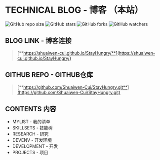 # TECHNICAL BLOG - 博客 （本站）
![GitHub repo size](https://img.shields.io/github/repo-size/Shuaiwen-Cui/StayHungry)
![GitHub stars](https://img.shields.io/github/stars/Shuaiwen-Cui/StayHungry?style=social)
![GitHub forks](https://img.shields.io/github/forks/Shuaiwen-Cui/StayHungry?style=social)
![GitHub watchers](https://img.shields.io/github/watchers/Shuaiwen-Cui/StayHungry?style=social)

## BLOG LINK - 博客连接
> [**https://shuaiwen-cui.github.io/StayHungry/**](https://shuaiwen-cui.github.io/StayHungry/)

## GITHUB REPO - GITHUB仓库
> [**https://github.com/Shuaiwen-Cui/StayHungry.git**](https://github.com/Shuaiwen-Cui/StayHungry.git)

## CONTENTS 内容
- MYLIST - 我的清单
- SKILLSETS - 技能树
- RESEARCH - 研究
- DEVENV - 开发环境
- DEVELOPMENT - 开发
- PROJECTS - 项目